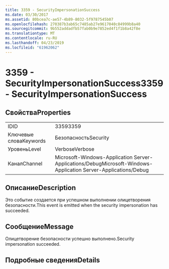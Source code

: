 ```yaml
---
title: 3359 - SecurityImpersonationSuccess
ms.date: 03/30/2017
ms.assetid: 80bcea7c-ae57-4b89-8032-5f9787545b07
ms.openlocfilehash: 270387b3ab65c7485ab27e9617040c84999b8a40
ms.sourcegitcommit: 9b552addadfb57fab0b9e7852ed4f1f1b8a42f8e
ms.translationtype: MT
ms.contentlocale: ru-RU
ms.lasthandoff: 04/23/2019
ms.locfileid: "61962062"
---
```

# <a name="3359---securityimpersonationsuccess"></a><span data-ttu-id="93c5c-102">3359 - SecurityImpersonationSuccess</span><span class="sxs-lookup"><span data-stu-id="93c5c-102">3359 - SecurityImpersonationSuccess</span></span>
## <a name="properties"></a><span data-ttu-id="93c5c-103">Свойства</span><span class="sxs-lookup"><span data-stu-id="93c5c-103">Properties</span></span>  
  
|||  
|-|-|  
|<span data-ttu-id="93c5c-104">ID</span><span class="sxs-lookup"><span data-stu-id="93c5c-104">ID</span></span>|<span data-ttu-id="93c5c-105">3359</span><span class="sxs-lookup"><span data-stu-id="93c5c-105">3359</span></span>|  
|<span data-ttu-id="93c5c-106">Ключевые слова</span><span class="sxs-lookup"><span data-stu-id="93c5c-106">Keywords</span></span>|<span data-ttu-id="93c5c-107">Безопасность</span><span class="sxs-lookup"><span data-stu-id="93c5c-107">Security</span></span>|  
|<span data-ttu-id="93c5c-108">Уровень</span><span class="sxs-lookup"><span data-stu-id="93c5c-108">Level</span></span>|<span data-ttu-id="93c5c-109">Verbose</span><span class="sxs-lookup"><span data-stu-id="93c5c-109">Verbose</span></span>|  
|<span data-ttu-id="93c5c-110">Канал</span><span class="sxs-lookup"><span data-stu-id="93c5c-110">Channel</span></span>|<span data-ttu-id="93c5c-111">Microsoft-Windows-Application Server-Applications/Debug</span><span class="sxs-lookup"><span data-stu-id="93c5c-111">Microsoft-Windows-Application Server-Applications/Debug</span></span>|  
  
## <a name="description"></a><span data-ttu-id="93c5c-112">Описание</span><span class="sxs-lookup"><span data-stu-id="93c5c-112">Description</span></span>  
 <span data-ttu-id="93c5c-113">Это событие создается при успешном выполнении олицетворения безопасности.</span><span class="sxs-lookup"><span data-stu-id="93c5c-113">This event is emitted when the security impersonation has succeeded.</span></span>  
  
## <a name="message"></a><span data-ttu-id="93c5c-114">Сообщение</span><span class="sxs-lookup"><span data-stu-id="93c5c-114">Message</span></span>  
 <span data-ttu-id="93c5c-115">Олицетворение безопасности успешно выполнено.</span><span class="sxs-lookup"><span data-stu-id="93c5c-115">Security impersonation succeeded.</span></span>  
  
## <a name="details"></a><span data-ttu-id="93c5c-116">Подробные сведения</span><span class="sxs-lookup"><span data-stu-id="93c5c-116">Details</span></span>
